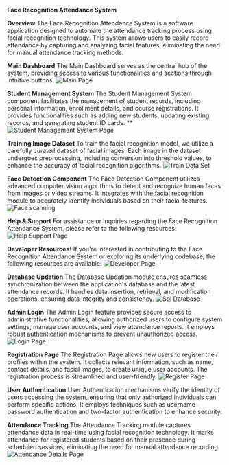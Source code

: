 ****Face Recognition Attendance System****

**Overview**
The Face Recognition Attendance System is a software application designed to automate the attendance tracking process using facial recognition technology. 
This system allows users to easily record attendance by capturing and analyzing facial features, eliminating the need for manual attendance tracking methods.

**Main Dashboard**
The Main Dashboard serves as the central hub of the system, providing access to various functionalities and sections through intuitive buttons:
![Main Page](https://github.com/MdNadeemSarwar/Face-Recognition-Attendance-System/assets/107212111/19a7776c-c1a6-4934-a7ae-cc9d8a3316c2)

**Student Management System**
The Student Management System component facilitates the management of student records, including personal information, enrollment details, and course registrations. It provides functionalities such as adding new students, updating existing records, and generating student ID cards.
**![Student Management System Page](https://github.com/MdNadeemSarwar/Face-Recognition-Attendance-System/assets/107212111/e1d70856-9fee-4d0d-9750-98c184642056)

**Training Image Dataset**
To train the facial recognition model, we utilize a carefully curated dataset of facial images. Each image in the dataset undergoes preprocessing, including conversion into threshold values, to enhance the accuracy of facial recognition algorithms.
![Train Data Set](https://github.com/MdNadeemSarwar/Face-Recognition-Attendance-System/assets/107212111/245e7e14-b73b-4fa7-832a-3be3fe13bf36)

**Face Detection Component**
The Face Detection Component utilizes advanced computer vision algorithms to detect and recognize human faces from images or video streams. It integrates with the facial recognition module to accurately identify individuals based on their facial features.
![Face scanning ](https://github.com/MdNadeemSarwar/Face-Recognition-Attendance-System/assets/107212111/90360a0e-94fa-4d51-b18b-9ff9c734788f)

**Help & Support**
For assistance or inquiries regarding the Face Recognition Attendance System, please refer to the following resources:
![Help   Support Page](https://github.com/MdNadeemSarwar/Face-Recognition-Attendance-System/assets/107212111/4173324a-e7b1-4c51-9137-8ea12cce5215)

**Developer Resources!**
If you're interested in contributing to the Face Recognition Attendance System or exploring its underlying codebase, the following resources are available:
![Developer Page](https://github.com/MdNadeemSarwar/Face-Recognition-Attendance-System/assets/107212111/2147bd4a-28ef-4f3d-a93d-8b70ef568a5c)

**Database Updation**
The Database Updation module ensures seamless synchronization between the application's database and the latest attendance records. It handles data insertion, retrieval, and modification operations, ensuring data integrity and consistency.
![Sql Database](https://github.com/MdNadeemSarwar/Face-Recognition-Attendance-System/assets/107212111/8dc18813-61ed-4502-a13d-35022947e35a)

**Admin Login**
The Admin Login feature provides secure access to administrative functionalities, allowing authorized users to configure system settings, manage user accounts, and view attendance reports. It employs robust authentication mechanisms to prevent unauthorized access.
![Login Page](https://github.com/MdNadeemSarwar/Face-Recognition-Attendance-System/assets/107212111/6af0ceab-8a9f-4865-8049-e6b72e895568)

**Registration Page**
The Registration Page allows new users to register their profiles within the system. It collects relevant information, such as name, contact details, and facial images, to create unique user accounts. The registration process is streamlined and user-friendly.
![Register Page](https://github.com/MdNadeemSarwar/Face-Recognition-Attendance-System/assets/107212111/2a1ef585-65a0-4856-b649-298754f37eae)

**User Authentication**
User Authentication mechanisms verify the identity of users accessing the system, ensuring that only authorized individuals can perform specific actions. It employs techniques such as username-password authentication and two-factor authentication to enhance security.

**Attendance Tracking**
The Attendance Tracking module captures attendance data in real-time using facial recognition technology. It marks attendance for registered students based on their presence during scheduled sessions, eliminating the need for manual attendance recording.
![Attendance Details Page](https://github.com/MdNadeemSarwar/Face-Recognition-Attendance-System/assets/107212111/c9b336e3-458c-45f2-b394-f1a7a523ebad)
